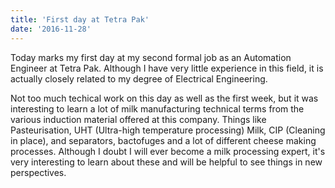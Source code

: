```yaml
---
title: 'First day at Tetra Pak'
date: '2016-11-28'
---
```


Today marks my first day at my second formal job as an Automation Engineer at Tetra Pak. Although I have very little experience in this field, it is actually closely related to my degree of Electrical Engineering.

Not too much techical work on this day as well as the first week, but it was interesting to learn a lot of milk manufacturing technical terms from the various induction material offered at this company. Things like Pasteurisation, UHT (Ultra-high temperature processing) Milk, CIP (Cleaning in place), and separators, bactofuges and a lot of different cheese making processes. Although I doubt I will ever become a milk processing expert, it's very interesting to learn about these and will be helpful to see things in new perspectives. 